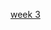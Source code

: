 [week 3](https://medium.com/@ufkenedy/my-journey-into-the-world-of-markdown-week-3-with-arewa-datascience-fellowship-b3cbc94f34cf)
